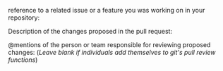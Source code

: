 reference to a related issue or a feature you was working on in your repository:

Description of the changes proposed in the pull request:

@mentions of the person or team responsible for reviewing proposed changes:
(*Leave blank if individuals add themselves to git's pull review functions*)
